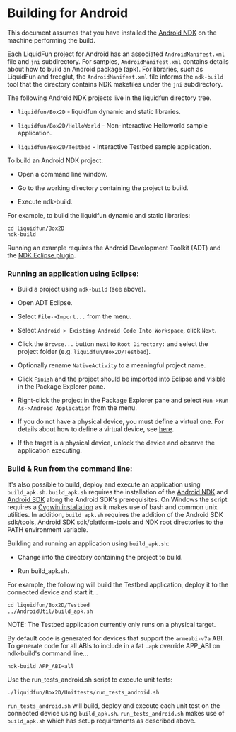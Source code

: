 # Building for Android

This document assumes that you have installed the [Android NDK][] on the machine performing the build.

Each LiquidFun project for Android has an associated `AndroidManifest.xml` file and `jni` subdirectory.  For samples, `AndroidManifest.xml` contains details about how to build an Android package (apk). For libraries, such as LiquidFun and freeglut, the `AndroidManifest.xml` file informs the `ndk-build` tool that the directory contains NDK makefiles under the `jni` subdirectory.

The following Android NDK projects live in the liquidfun directory tree.

-   `liquidfun/Box2D` - liquidfun dynamic and static libraries.

-   `liquidfun/Box2D/HelloWorld` - Non-interactive Helloworld sample application.

-   `liquidfun/Box2D/Testbed` - Interactive Testbed sample application.

To build an Android NDK project:

-   Open a command line window.

-   Go to the working directory containing the project to build.

-   Execute ndk-build.

For example, to build the liquidfun dynamic and static libraries:

    cd liquidfun/Box2D
    ndk-build

Running an example requires the Android Development Toolkit (ADT) and the [NDK Eclipse plugin][].

### Running an application using Eclipse:

-   Build a project using `ndk-build` (see above).

-   Open ADT Eclipse.

-   Select `File->Import...` from the menu.

-   Select `Android > Existing Android Code Into Workspace`, click `Next`.

-   Click the `Browse...` button next to `Root Directory:` and select the project folder (e.g. `liquidfun/Box2D/Testbed`).

-   Optionally rename `NativeActivity` to a meaningful project name.

-   Click `Finish` and the project should be imported into Eclipse and visible in the Package Explorer pane.

-   Right-click the project in the Package Explorer pane and select `Run->Run As->Android Application` from the menu.

-   If you do not have a physical device, you must define a virtual one. For details about how to define a virtual device, see [here][].

-   If the target is a physical device, unlock the device and observe the application executing.

### Build & Run from the command line:

It's also possible to build, deploy and execute an application using `build_apk.sh`.  `build_apk.sh` requires the installation of the [Android NDK][] and [Android SDK][NDK Eclipse plugin] along the Android SDK's prerequisites.  On Windows the script requires a [Cygwin installation][] as it makes use of bash and common unix utilities. In addition, `build_apk.sh` requires the addition of the Android SDK sdk/tools, Android SDK sdk/platform-tools and NDK root directories to the PATH environment variable.

Building and running an application using `build_apk.sh`:

-   Change into the directory containing the project to build.

-   Run build\_apk.sh.

For example, the following will build the Testbed application, deploy it to the connected device and start it...

    cd liquidfun/Box2D/Testbed
    ../AndroidUtil/build_apk.sh

NOTE: The Testbed application currently only runs on a physical target.

By default code is generated for devices that support the `armeabi-v7a` ABI. To generate code for all ABIs to include in a fat `.apk` override APP\_ABI on ndk-build's command line...

    ndk-build APP_ABI=all

 Use the run\_tests\_android.sh script to execute unit tests:

    ./liquidfun/Box2D/Unittests/run_tests_android.sh

`run_tests_android.sh` will build, deploy and execute each unit test on the connected device using `build_apk.sh`. `run_tests_android.sh` makes use of `build_apk.sh` which has setup requirements as described above.

  [Android NDK]: http://developer.android.com/tools/sdk/ndk/index.html
  [NDK Eclipse plugin]: http://developer.android.com/sdk/index.html
  [here]: http://developer.android.com/tools/devices/managing-avds.html
  [Cygwin installation]: http://www.cygwin.com/
